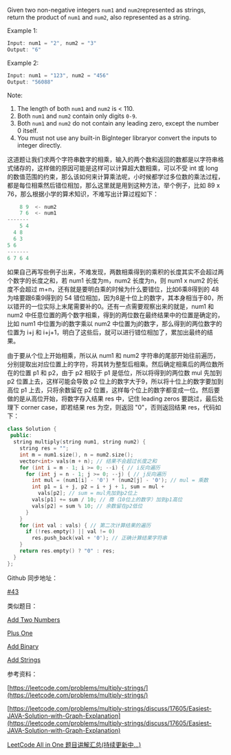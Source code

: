Given two non-negative integers `num1` and `num2`represented as strings, return the product of `num1` and `num2`, also represented as a string.

Example 1:

```cpp
Input: num1 = "2", num2 = "3"
Output: "6"
```

Example 2:

```cpp
Input: num1 = "123", num2 = "456"
Output: "56088"
```

Note:

1. The length of both `num1` and `num2` is \< 110.
1. Both `num1` and `num2` contain only digits `0-9`.
1. Both `num1` and `num2` do not contain any leading zero, except the number 0 itself.
1. You must not use any built-in BigInteger libraryor convert the inputs to integer directly.

这道题让我们求两个字符串数字的相乘，输入的两个数和返回的数都是以字符串格式储存的，这样做的原因可能是这样可以计算超大数相乘，可以不受 int 或 long 的数值范围的约束，那么该如何来计算乘法呢，小时候都学过多位数的乘法过程，都是每位相乘然后错位相加，那么这里就是用到这种方法，举个例子，比如 89 x 76，那么根据小学的算术知识，不难写出计算过程如下：

```cpp
    8 9  <- num2
    7 6  <- num1
-------
    5 4
  4 8
  6 3
5 6
-------
6 7 6 4
```

如果自己再写些例子出来，不难发现，两数相乘得到的乘积的长度其实不会超过两个数字的长度之和，若 num1 长度为m，num2 长度为n，则 num1 x num2 的长度不会超过 m+n，还有就是要明白乘的时候为什么要错位，比如6乘8得到的 48 为啥要跟6乘9得到的 54 错位相加，因为8是十位上的数字，其本身相当于80，所以错开的一位实际上末尾需要补的0。还有一点需要观察出来的就是，num1 和 num2 中任意位置的两个数字相乘，得到的两位数在最终结果中的位置是确定的，比如 num1 中位置为i的数字乘以 num2 中位置为j的数字，那么得到的两位数字的位置为 i+j 和 i+j+1，明白了这些后，就可以进行错位相加了，累加出最终的结果。

由于要从个位上开始相乘，所以从 num1 和 num2 字符串的尾部开始往前遍历，分别提取出对应位置上的字符，将其转为整型后相乘。然后确定相乘后的两位数所在的位置 p1 和 p2，由于 p2 相较于 p1 是低位，所以将得到的两位数 mul 先加到 p2 位置上去，这样可能会导致 p2 位上的数字大于9，所以将十位上的数字要加到高位 p1 上去，只将余数留在 p2 位置，这样每个位上的数字都变成一位。然后要做的是从高位开始，将数字存入结果 res 中，记住 leading zeros 要跳过，最后处理下 corner case，即若结果 res 为空，则返回 "0"，否则返回结果 res，代码如下：

```cpp
class Solution {
 public:
  string multiply(string num1, string num2) {
    string res = "";
    int m = num1.size(), n = num2.size();
    vector<int> vals(m + n); // 结果不会超过长度之和
    for (int i = m - 1; i >= 0; --i) { // i反向遍历
      for (int j = n - 1; j >= 0; --j) { // j反向遍历
        int mul = (num1[i] - '0') * (num2[j] - '0'); // mul = 乘数
        int p1 = i + j, p2 = i + j + 1, sum = mul +
          vals[p2]; // sum = mul先加到p2位上
        vals[p1] += sum / 10; // 商（10位上的数字）加到p1高位
        vals[p2] = sum % 10; // 余数留在p2低位
      }
    }
    for (int val : vals) { // 第二次计算结果的遍历
      if (!res.empty() || val != 0)
        res.push_back(val + '0'); // 正确计算结果字符串
    }
    return res.empty() ? "0" : res;
  }
};
```

Github 同步地址：

[#43](https://github.com/grandyang/leetcode/issues/43)

类似题目：

[Add Two Numbers](http://www.cnblogs.com/grandyang/p/4129891.html)

[Plus One](http://www.cnblogs.com/grandyang/p/4079357.html)

[Add Binary](http://www.cnblogs.com/grandyang/p/4084971.html)

[Add Strings](http://www.cnblogs.com/grandyang/p/5944311.html)

参考资料：

[https://leetcode.com/problems/multiply-strings/](https://leetcode.com/problems/multiply-strings/)

[https://leetcode.com/problems/multiply-strings/discuss/17605/Easiest-JAVA-Solution-with-Graph-Explanation](https://leetcode.com/problems/multiply-strings/discuss/17605/Easiest-JAVA-Solution-with-Graph-Explanation)

[LeetCode All in One 题目讲解汇总(持续更新中...)](http://www.cnblogs.com/grandyang/p/4606334.html)
